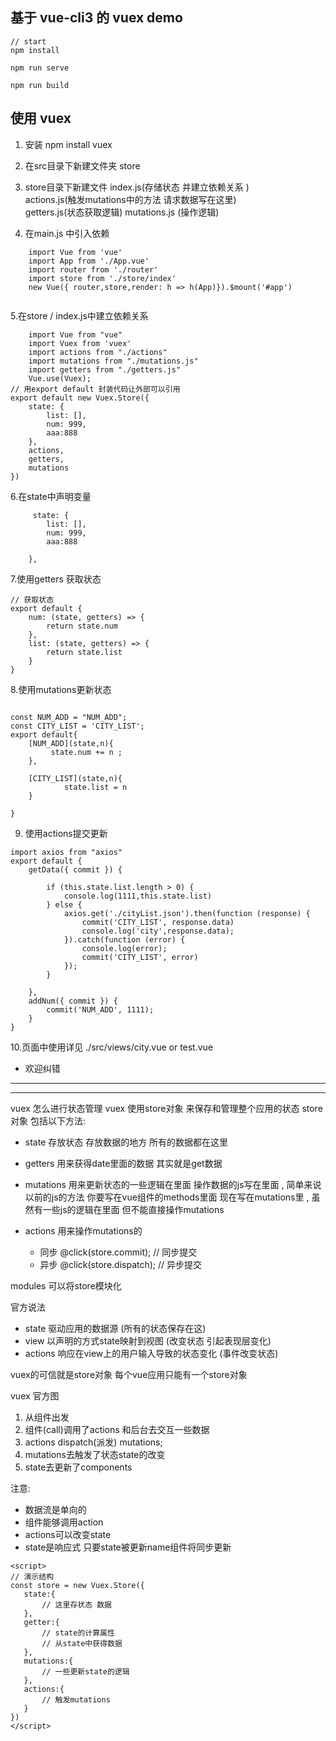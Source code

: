 ##  基于 vue-cli3 的 vuex demo  

```
// start
npm install 

npm run serve 

npm run build  
```


##  使用 vuex 
 
  1.  安装  npm install vuex 

  2. 在src目录下新建文件夹 store  

  3. store目录下新建文件 
      index.js(存储状态 并建立依赖关系 )  
      actions.js(触发mutations中的方法 请求数据写在这里)  
      getters.js(状态获取逻辑)
      mutations.js (操作逻辑) 
      
  4. 在main.js 中引入依赖  

```
    import Vue from 'vue'
    import App from './App.vue'
    import router from './router'
    import store from './store/index'
    new Vue({ router,store,render: h => h(App)}).$mount('#app')
    
```

  5.在store / index.js中建立依赖关系 
  
```
    import Vue from "vue"
    import Vuex from 'vuex'
    import actions from "./actions"
    import mutations from "./mutations.js"
    import getters from "./getters.js"
    Vue.use(Vuex);
// 用export default 封装代码让外部可以引用
export default new Vuex.Store({
    state: {
        list: [],
        num: 999,
        aaa:888
    },
    actions,
    getters,
    mutations
})
```

6.在state中声明变量 

```
     state: {
        list: [],
        num: 999,
        aaa:888

    },
```

7.使用getters 获取状态

```
// 获取状态
export default {
    num: (state, getters) => {
        return state.num
    },
    list: (state, getters) => {
        return state.list
    }
}
```

8.使用mutations更新状态

```

const NUM_ADD = "NUM_ADD";
const CITY_LIST = 'CITY_LIST';
export default{
    [NUM_ADD](state,n){
         state.num += n ;
    },

    [CITY_LIST](state,n){
            state.list = n
    }

}
```

 9. 使用actions提交更新

```
import axios from "axios"
export default {
    getData({ commit }) {

        if (this.state.list.length > 0) {
            console.log(1111,this.state.list)
        } else {
            axios.get('./cityList.json').then(function (response) {
                commit('CITY_LIST', response.data)
                console.log('city',response.data);
            }).catch(function (error) {
                console.log(error);
                commit('CITY_LIST', error)
            });
        }

    },
    addNum({ commit }) {
        commit('NUM_ADD', 1111);
    }
}
```

 10.页面中使用详见 ./src/views/city.vue  or test.vue

 


 - 欢迎纠错 


*******************************  

*******************************  

vuex 怎么进行状态管理
vuex 使用store对象 来保存和管理整个应用的状态 
store对象 包括以下方法:

 - state 存放状态 存放数据的地方  所有的数据都在这里  

 - getters 用来获得date里面的数据  其实就是get数据  

 - mutations  用来更新状态的一些逻辑在里面 操作数据的js写在里面 , 简单来说 以前的js的方法 你要写在vue组件的methods里面 现在写在mutations里 , 虽然有一些js的逻辑在里面 但不能直接操作mutations

 - actions 用来操作mutations的 
   - 同步    @click(store.commit);  // 同步提交
   - 异步    @click(store.dispatch);  // 异步提交

modules  可以将store模块化 

官方说法

 - state  驱动应用的数据源 (所有的状态保存在这)
 - view  以声明的方式state映射到视图 (改变状态 引起表现层变化)
 - actions 响应在view上的用户输入导致的状态变化  (事件改变状态)

 <!-- 现在可以确定 -->
  vuex的可信就是store对象
  每个vue应用只能有一个store对象 

  vuex 官方图
  1. 从组件出发
  2. 组件(call)调用了actions 和后台去交互一些数据
  3. actions dispatch(派发) mutations;
  4. mutations去触发了状态state的改变
  5. state去更新了components

  注意: 
   - 数据流是单向的
   - 组件能够调用action
   - actions可以改变state
   - state是响应式 只要state被更新name组件将同步更新 

 ```
<script>
// 演示结构  
const store = new Vuex.Store({
    state:{
        // 这里存状态 数据
    },
    getter:{
        // state的计算属性
        // 从state中获得数据
    },
    mutations:{
        // 一些更新state的逻辑
    },
    actions:{
        // 触发mutations
    }
})
</script>
 ```
   
